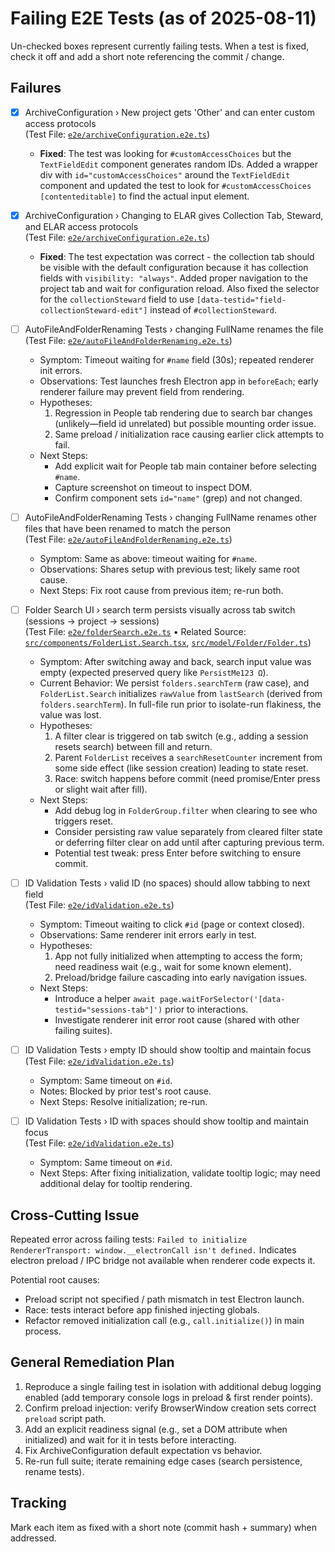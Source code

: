 # Failing E2E Tests (as of 2025-08-11)

Un-checked boxes represent currently failing tests. When a test is fixed, check it off and add a short note referencing the commit / change.

## Failures

- [x] ArchiveConfiguration › New project gets 'Other' and can enter custom access protocols  
      (Test File: [`e2e/archiveConfiguration.e2e.ts`](e2e/archiveConfiguration.e2e.ts))

  - **Fixed**: The test was looking for `#customAccessChoices` but the `TextFieldEdit` component generates random IDs. Added a wrapper div with `id="customAccessChoices"` around the `TextFieldEdit` component and updated the test to look for `#customAccessChoices [contenteditable]` to find the actual input element.

- [x] ArchiveConfiguration › Changing to ELAR gives Collection Tab, Steward, and ELAR access protocols  
      (Test File: [`e2e/archiveConfiguration.e2e.ts`](e2e/archiveConfiguration.e2e.ts))

  - **Fixed**: The test expectation was correct - the collection tab should be visible with the default configuration because it has collection fields with `visibility: "always"`. Added proper navigation to the project tab and wait for configuration reload. Also fixed the selector for the `collectionSteward` field to use `[data-testid="field-collectionSteward-edit"]` instead of `#collectionSteward`.

- [ ] AutoFileAndFolderRenaming Tests › changing FullName renames the file  
      (Test File: [`e2e/autoFileAndFolderRenaming.e2e.ts`](e2e/autoFileAndFolderRenaming.e2e.ts))

  - Symptom: Timeout waiting for `#name` field (30s); repeated renderer init errors.
  - Observations: Test launches fresh Electron app in `beforeEach`; early renderer failure may prevent field from rendering.
  - Hypotheses:
    1. Regression in People tab rendering due to search bar changes (unlikely—field id unrelated) but possible mounting order issue.
    2. Same preload / initialization race causing earlier click attempts to fail.
  - Next Steps:
    - Add explicit wait for People tab main container before selecting `#name`.
    - Capture screenshot on timeout to inspect DOM.
    - Confirm component sets `id="name"` (grep) and not changed.

- [ ] AutoFileAndFolderRenaming Tests › changing FullName renames other files that have been renamed to match the person  
      (Test File: [`e2e/autoFileAndFolderRenaming.e2e.ts`](e2e/autoFileAndFolderRenaming.e2e.ts))

  - Symptom: Same as above: timeout waiting for `#name`.
  - Observations: Shares setup with previous test; likely same root cause.
  - Next Steps: Fix root cause from previous item; re-run both.

- [ ] Folder Search UI › search term persists visually across tab switch (sessions -> project -> sessions)  
      (Test File: [`e2e/folderSearch.e2e.ts`](e2e/folderSearch.e2e.ts) • Related Source: [`src/components/FolderList.Search.tsx`](src/components/FolderList.Search.tsx), [`src/model/Folder/Folder.ts`](src/model/Folder/Folder.ts))

  - Symptom: After switching away and back, search input value was empty (expected preserved query like `PersistMe123 Ω`).
  - Current Behavior: We persist `folders.searchTerm` (raw case), and `FolderList.Search` initializes `rawValue` from `lastSearch` (derived from `folders.searchTerm`). In full-file run prior to isolate-run flakiness, the value was lost.
  - Hypotheses:
    1. A filter clear is triggered on tab switch (e.g., adding a session resets search) between fill and return.
    2. Parent `FolderList` receives a `searchResetCounter` increment from some side effect (like session creation) leading to state reset.
    3. Race: switch happens before commit (need promise/Enter press or slight wait after fill).
  - Next Steps:
    - Add debug log in `FolderGroup.filter` when clearing to see who triggers reset.
    - Consider persisting raw value separately from cleared filter state or deferring filter clear on add until after capturing previous term.
    - Potential test tweak: press Enter before switching to ensure commit.

- [ ] ID Validation Tests › valid ID (no spaces) should allow tabbing to next field  
      (Test File: [`e2e/idValidation.e2e.ts`](e2e/idValidation.e2e.ts))

  - Symptom: Timeout waiting to click `#id` (page or context closed).
  - Observations: Same renderer init errors early in test.
  - Hypotheses:
    1. App not fully initialized when attempting to access the form; need readiness wait (e.g., wait for some known element).
    2. Preload/bridge failure cascading into early navigation issues.
  - Next Steps:
    - Introduce a helper `await page.waitForSelector('[data-testid="sessions-tab"]')` prior to interactions.
    - Investigate renderer init error root cause (shared with other failing suites).

- [ ] ID Validation Tests › empty ID should show tooltip and maintain focus  
      (Test File: [`e2e/idValidation.e2e.ts`](e2e/idValidation.e2e.ts))

  - Symptom: Same timeout on `#id`.
  - Notes: Blocked by prior test's root cause.
  - Next Steps: Resolve initialization; re-run.

- [ ] ID Validation Tests › ID with spaces should show tooltip and maintain focus  
      (Test File: [`e2e/idValidation.e2e.ts`](e2e/idValidation.e2e.ts))
  - Symptom: Same timeout on `#id`.
  - Next Steps: After fixing initialization, validate tooltip logic; may need additional delay for tooltip rendering.

## Cross-Cutting Issue

Repeated error across failing tests:
`Failed to initialize RendererTransport: window.__electronCall isn't defined.`
Indicates electron preload / IPC bridge not available when renderer code expects it.

Potential root causes:

- Preload script not specified / path mismatch in test Electron launch.
- Race: tests interact before app finished injecting globals.
- Refactor removed initialization call (e.g., `call.initialize()`) in main process.

## General Remediation Plan

1. Reproduce a single failing test in isolation with additional debug logging enabled (add temporary console logs in preload & first render points).
2. Confirm preload injection: verify BrowserWindow creation sets correct `preload` script path.
3. Add an explicit readiness signal (e.g., set a DOM attribute when initialized) and wait for it in tests before interacting.
4. Fix ArchiveConfiguration default expectation vs behavior.
5. Re-run full suite; iterate remaining edge cases (search persistence, rename tests).

## Tracking

Mark each item as fixed with a short note (commit hash + summary) when addressed.
